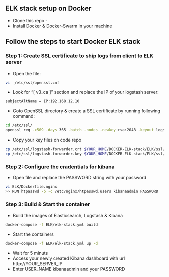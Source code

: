 ## ELK stack setup on Docker
   * Clone this repo -
   * Install Docker & Docker-Swarm in your machine

## Follow the steps to start Docker ELK stack

### Step 1: Create SSL certificate to ship logs from client to ELK server
   * Open the file:
```sh
vi  /etc/ssl/openssl.cnf 
```

   * Look for “[ v3_ca ]” section and replace the IP of your logstash server: 
```sh
subjectAltName = IP:192.168.12.10
```

   * Goto OpenSSL directory & create a SSL certificate by running following command:
```sh
cd /etc/ssl/
openssl req -x509 -days 365 -batch -nodes -newkey rsa:2048 -keyout logstash-forwarder.key -out logstash-forwarder.crt
```
   * Copy your key files on code repo

```sh
cp /etc/ssl/logstash-forwarder.crt $YOUR_HOME/DOCKER-ELK-stack/ELK/ssl/certs/logstash-forwarder.crt
cp /etc/ssl/logstash-forwarder.key $YOUR_HOME/DOCKER-ELK-stack/ELK/ssl/private/logstash-forwarder.key
```
### Step 2: Configure the cradentials for kibana
   * Open file and replace the PASSWORD string with your password
```sh
vi ELK/Dockerfile.nginx
>> RUN htpasswd -b -c /etc/nginx/htpasswd.users kibanaadmin PASSWORD
```

### Step 3: Build & Start the container
   * Build the images of Elasticsearch, Logstash  & Kibana
```sh
docker-compose -f ELK/elk-stack.yml build
```
  * Start the containers
```sh
docker-compose -f ELK/elk-stack.yml up -d
```
  * Wait for 5 minuts
  * Access your newly created Kibana dashboard with url http://YOUR_SERVER_IP
  * Enter USER_NAME kibanaadmin and your PASSWORD






